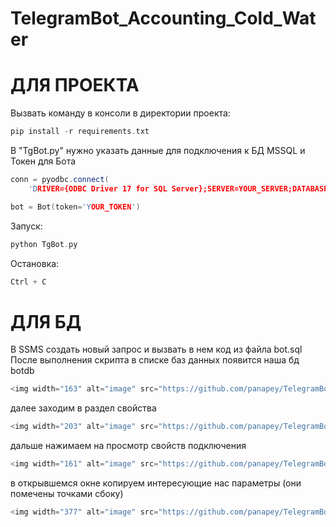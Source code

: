 # TelegramBot_Accounting_Cold_Water
# ДЛЯ ПРОЕКТА
Вызвать команду в консоли в директории проекта:
```cpp
pip install -r requirements.txt
```
В "TgBot.py" нужно указать данные для подключения к БД MSSQL и Токен для Бота
```cpp
conn = pyodbc.connect(
    'DRIVER={ODBC Driver 17 for SQL Server};SERVER=YOUR_SERVER;DATABASE=YOUR_DATABASE;Trusted_Connection=yes')
```
```cpp
bot = Bot(token='YOUR_TOKEN')
```
Запуск:
```cpp
python TgBot.py
```
Остановка:
```cpp
Ctrl + C
```
# ДЛЯ БД

В SSMS создать новый запрос и вызвать в нем код из файла bot.sql
После выполнения скрипта в списке баз данных появится наша бд botdb
```cpp
<img width="163" alt="image" src="https://github.com/panapey/TelegramBot_Accounting_Cold_Water/assets/61374383/c0c48dd1-9d44-4113-a97b-226d30cda32d">
```
далее заходим в раздел свойства
```cpp
<img width="203" alt="image" src="https://github.com/panapey/TelegramBot_Accounting_Cold_Water/assets/61374383/08c59d5f-1b8e-4d19-8b57-828bfb5d1460">
```
дальше нажимаем на просмотр свойств подключения
```cpp
<img width="161" alt="image" src="https://github.com/panapey/TelegramBot_Accounting_Cold_Water/assets/61374383/56f2bdd2-efba-4cc9-8b49-27a41cb4fdd5">
```
в открывшемся окне копируем интересующие нас параметры (они помечены точками сбоку)
```cpp
<img width="377" alt="image" src="https://github.com/panapey/TelegramBot_Accounting_Cold_Water/assets/61374383/4476c31a-6f14-4603-975a-d04e58a7a293">
```
